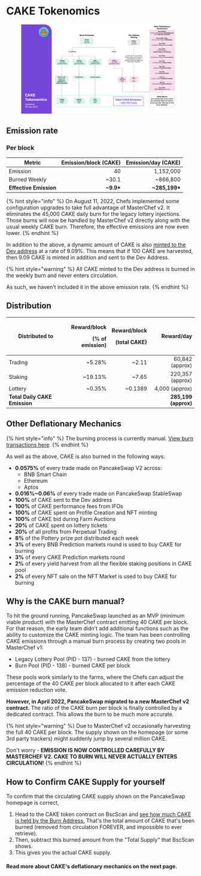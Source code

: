 # CAKE Tokenomics

<figure><img src="../../.gitbook/assets/image (7).png" alt=""><figcaption></figcaption></figure>

## **Emission rate** <a href="#emission-rate" id="emission-rate"></a>

### **Per block**

| **Metric**             | **Emission/block (CAKE)** | **Emission/day (CAKE)** |
| ---------------------- | ------------------------: | ----------------------: |
| Emission               |                        40 |               1,152,000 |
| Burned Weekly          |                    \~30.1 |               \~866,800 |
| **Effective Emission** |               **\~9.9\*** |         **\~285,199\*** |

{% hint style="info" %}
On August 11, 2022, Chefs implemented some configuration upgrades to take full advantage of MasterChef v2. It eliminates the 45,000 CAKE daily burn for the legacy lottery injections. Those burns will now be handled by MasterChef v2 directly along with the usual weekly CAKE burn. Therefore, the effective emissions are now even lower.
{% endhint %}

In addition to the above, a dynamic amount of CAKE is also [minted to the Dev address](https://bscscan.com/address/0xceba60280fb0ecd9a5a26a1552b90944770a4a0e#tokentxns) at a rate of 9.09%. This means that if 100 CAKE are harvested, then 9.09 CAKE is minted in addition and sent to the Dev Address.

{% hint style="warning" %}
All CAKE minted to the Dev address is burned in the weekly burn and never enters circulation.&#x20;

As such, we haven't included it in the above emission rate.
{% endhint %}

## Distribution <a href="#distribution" id="distribution"></a>

| Distributed to                | <p>Reward/block</p><p>(% of emission)</p> | <p>Reward/block</p><p>(total CAKE)</p> |           Reward/day |
| ----------------------------- | ----------------------------------------: | -------------------------------------: | -------------------: |
| Trading                       |                                   \~5.28% |                                 \~2.11 |      60,842 (approx) |
| Staking                       |                                  \~19.13% |                                 \~7.65 |     220,357 (approx) |
| Lottery                       |                                   \~0.35% |                               \~0.1389 |       4,000 (approx) |
| **Total Daily CAKE Emission** |                                           |                                        | **285,199 (approx)** |

## **Other Deflationary Mechanics** <a href="#other-deflationary-mechanics" id="other-deflationary-mechanics"></a>

{% hint style="info" %}
The burning process is currently manual. [View burn transactions here](https://bscscan.com/token/0x0e09fabb73bd3ade0a17ecc321fd13a19e81ce82?a=0x000000000000000000000000000000000000dead).
{% endhint %}

As well as the above, CAKE is also burned in the following ways:

* **0.0575%** of every trade made on PancakeSwap V2 across:
  * BNB Smart Chain
  * Ethereum
  * Aptos
* **0.016%\~0.06%** of every trade made on PancakeSwap StableSwap
* **100%** of CAKE sent to the Dev address
* **100%** of CAKE performance fees from IFOs
* **100%** of CAKE spent on Profile Creation and NFT minting
* **100%** of CAKE bid during Farm Auctions
* **20%** of CAKE spent on lottery tickets
* **20%** of all profits from Perpetual Trading
* **8%** of the Pottery prize pot distributed each week
* **3%** of every BNB Prediction markets round is used to buy CAKE for burning
* **3%** of every CAKE Prediction markets round
* **2%** of every yield harvest from all the flexible staking positions in CAKE pool
* **2%** of every NFT sale on the NFT Market is used to buy CAKE for burning

## Why is the CAKE burn manual?

To hit the ground running, PancakeSwap launched as an MVP (minimum viable product) with the MasterChef contract emitting 40 CAKE per block. For that reason, the early team didn't add additional functions such as the ability to customize the CAKE minting logic. The team has been controlling CAKE emissions through a manual burn process by creating two pools in MasterChef v1:

* Legacy Lottery Pool (PID - 137) - burned CAKE from the lottery
* Burn Pool (PID - 138) - burned CAKE per block

These pools work similarly to the farms, where the Chefs can adjust the percentage of the 40 CAKE per block allocated to it after each CAKE emission reduction vote.

**However, in April 2022, PancakeSwap migrated to a new MasterChef v2 contract.** The ratio of the CAKE burn per block is finally controlled by a dedicated contract. This allows the burn to be much more accurate.

{% hint style="warning" %}
Due to MasterChef v2 occasionally harvesting the full 40 CAKE per block. The supply shown on the homepage (or some 3rd party trackers) might suddenly jump by several million CAKE.

Don't worry - **EMISSION IS NOW CONTROLLED CAREFULLY BY MASTERCHEF V2. CAKE TO BURN WILL NEVER ACTUALLY ENTERS CIRCULATION!**
{% endhint %}

## How to Confirm CAKE Supply for yourself

To confirm that the circulating CAKE supply shown on the PancakeSwap homepage is correct,&#x20;

1. Head to the CAKE token contract on BscScan and [see how much CAKE is held by the Burn Address.](https://bscscan.com/token/0x0e09fabb73bd3ade0a17ecc321fd13a19e81ce82#balances) That's the total amount of CAKE that's been burned (removed from circulation FOREVER, and impossible to ever retrieve).
2. Then, subtract this burned amount from the "Total Supply" that BscScan shows.
3. This gives you the actual CAKE supply.



#### **Read more about CAKE's deflationary mechanics on the next page.** <a href="#read-more-about-cakes-deflationary-mechanics-on-the-next-page" id="read-more-about-cakes-deflationary-mechanics-on-the-next-page"></a>
